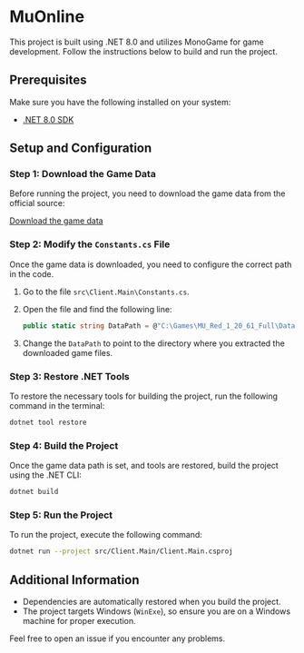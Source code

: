 # MuOnline

This project is built using .NET 8.0 and utilizes MonoGame for game development. Follow the instructions below to build and run the project.

## Prerequisites

Make sure you have the following installed on your system:

- [.NET 8.0 SDK](https://dotnet.microsoft.com/en-us/download/dotnet/8.0)

## Setup and Configuration

### Step 1: Download the Game Data

Before running the project, you need to download the game data from the official source:

[Download the game data](https://full-wkr.mu.webzen.co.kr/muweb/full/MU_Red_1_20_61_Full.zip)

### Step 2: Modify the `Constants.cs` File

Once the game data is downloaded, you need to configure the correct path in the code.

1. Go to the file `src\Client.Main\Constants.cs`.
2. Open the file and find the following line:

    ```csharp
    public static string DataPath = @"C:\Games\MU_Red_1_20_61_Full\Data";
    ```

3. Change the `DataPath` to point to the directory where you extracted the downloaded game files.

### Step 3: Restore .NET Tools

To restore the necessary tools for building the project, run the following command in the terminal:

```bash
dotnet tool restore
```

### Step 4: Build the Project

Once the game data path is set, and tools are restored, build the project using the .NET CLI:

```bash
dotnet build
```

### Step 5: Run the Project

To run the project, execute the following command:

```bash
dotnet run --project src/Client.Main/Client.Main.csproj
```

## Additional Information

- Dependencies are automatically restored when you build the project.
- The project targets Windows (`WinExe`), so ensure you are on a Windows machine for proper execution.

Feel free to open an issue if you encounter any problems.